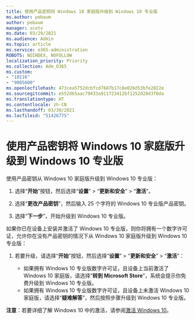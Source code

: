 ```yaml
---
title: 使用产品密钥将 Windows 10 家庭版升级到 Windows 10 专业版
ms.author: pebaum
author: pebaum
manager: scotv
ms.date: 03/29/2021
ms.audience: Admin
ms.topic: article
ms.service: o365-administration
ROBOTS: NOINDEX, NOFOLLOW
localization_priority: Priority
ms.collection: Adm_O365
ms.custom:
- "10116"
- "9005600"
ms.openlocfilehash: 473cea5752dcbfcd7687b17c8e026d53bfe2022e
ms.sourcegitcommit: e552d65aac79433a911723412bf1252d20d3f0da
ms.translationtype: HT
ms.contentlocale: zh-CN
ms.lasthandoff: 03/30/2021
ms.locfileid: "51426775"
---
```

# <a name="use-a-product-key-to-upgrade-windows-10-home-to-windows-10-pro"></a>使用产品密钥将 Windows 10 家庭版升级到 Windows 10 专业版

使用产品密钥从 Windows 10 家庭版升级到 Windows 10 专业版：

1. 选择“**开始**”按钮，然后选择“**设置**” > “**更新和安全**” > “**激活**”。

1. 选择“**更改产品密钥**”，然后输入 25 个字符的 Windows 10 专业版产品密钥。

1. 选择“**下一步**”，开始升级到 Windows 10 专业版。

如果你已在设备上安装并激活了 Windows 10 专业版，则你将拥有一个数字许可证，允许你在没有产品密钥的情况下从 Windows 10 家庭版升级到 Windows 10 专业版：

1. 若要升级，请选择“**开始**”按钮，然后选择“**设置**” > “**更新和安全**” > “**激活**”：

    - 如果拥有 Windows 10 专业版数字许可证，且设备上当前激活了 Windows 10 家庭版，请选择“**转到 Microsoft Store**”，系统会提示你免费升级到 Windows 10 专业版。
    - 如果拥有 Windows 10 专业版数字许可证，且设备上未激活 Windows 10 家庭版，请选择“**疑难解答**”，然后按照步骤升级到 Windows 10 专业版。

**注意**：若要详细了解 Windows 10 中的激活，请参阅[激活 Windows 10](https://support.microsoft.com/windows/activate-windows-10-c39005d4-95ee-b91e-b399-2820fda32227)。